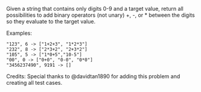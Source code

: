 Given a string that contains only digits 0-9 and a target value, return all possibilities to add binary operators (not unary) +, -, or * between the digits so they evaluate to the target value.

Examples:

~~~
"123", 6 -> ["1+2+3", "1*2*3"]
"232", 8 -> ["2*3+2", "2+3*2"]
"105", 5 -> ["1*0+5","10-5"]
"00", 0 -> ["0+0", "0-0", "0*0"]
"3456237490", 9191 -> []
~~~

Credits:
Special thanks to @davidtan1890 for adding this problem and creating all test cases.
